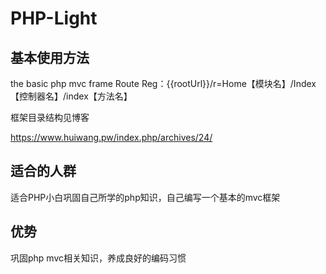 # PHP-Light

## 基本使用方法
the basic php mvc  frame
Route Reg：{{rootUrl}}/r=Home【模块名】/Index【控制器名】/index【方法名】

框架目录结构见博客

https://www.huiwang.pw/index.php/archives/24/

## 适合的人群

适合PHP小白巩固自己所学的php知识，自己编写一个基本的mvc框架

## 优势

巩固php mvc相关知识，养成良好的编码习惯
